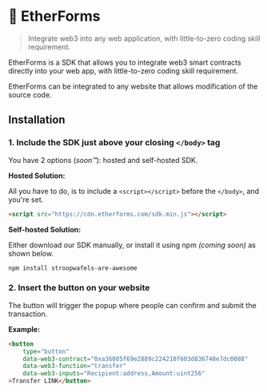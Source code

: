 # 🧰 EtherForms

> Integrate web3 into any web application, with little-to-zero coding skill requirement.

EtherForms is a SDK that allows you to integrate web3 smart contracts directly into your web app, with little-to-zero coding skill requirement.

EtherForms can be integrated to any website that allows modification of the source code.

## Installation

### 1. Include the SDK just above your closing `</body>` tag

You have 2 options (*soon™*): hosted and self-hosted SDK.

**Hosted Solution:**

All you have to do, is to include a `<script></script>` before the `</body>`, and you're set.

```html
<script src="https://cdn.etherforms.com/sdk.min.js"></script>
```

**Self-hosted Solution:**

Either download our SDK manually, or install it using npm *(coming soon)* as shown below.

```
npm install stroopwafels-are-awesome
```

### 2. Insert the button on your website

The button will trigger the popup where people can confirm and submit the transaction.

**Example:**

```html
<button
    type="button"
    data-web3-contract="0xa36085f69e2889c224210f603d836748e7dc0088"
    data-web3-function="transfer"
    data-web3-inputs="Recipient:address,Amount:uint256"
>Transfer LINK</button>
```
